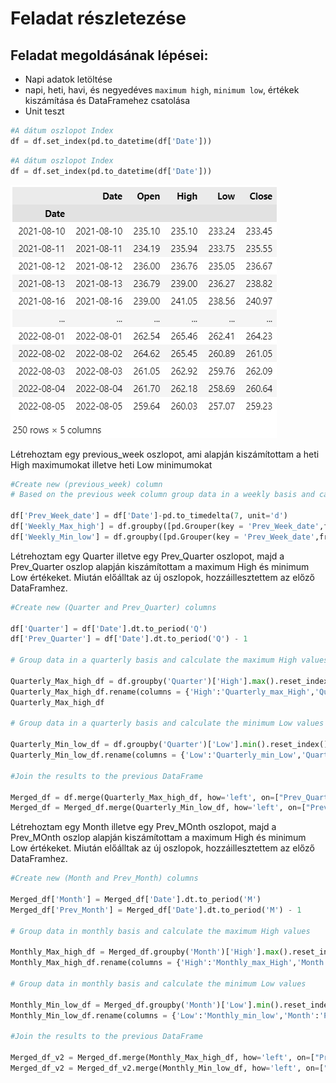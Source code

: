 # Feladat részletezése
## Feladat megoldásának lépései:
-	Napi adatok letöltése 
-	napi, heti, havi, és negyedéves `maximum high`, `minimum low`, értékek kiszámítása és DataFramehez csatolása
-	Unit teszt 

```Python
#A dátum oszlopot Index 
df = df.set_index(pd.to_datetime(df['Date']))
```

```Python
#A dátum oszlopot Index 
df = df.set_index(pd.to_datetime(df['Date']))
```

 ![Az összes meccs adatát tartalmazó dataframe](pics/Date_index.png)

 Létrehoztam egy previous_week oszlopot, ami alapján kiszámítottam a heti High maximumokat illetve heti Low minimumokat

 ```Python
#Create new (previous_week) column 
# Based on the previous week column group data in a weekly basis and calculate the maximum High/minimum Low values

df['Prev_Week_date'] = df['Date']-pd.to_timedelta(7, unit='d')
df['Weekly_Max_high'] = df.groupby([pd.Grouper(key = 'Prev_Week_date',freq = 'W')])['High'].transform('max')
df['Weekly_Min_low'] = df.groupby([pd.Grouper(key = 'Prev_Week_date',freq = 'W')])['Low'].transform('min')
```

Létrehoztam egy Quarter illetve egy Prev_Quarter oszlopot, majd a Prev_Quarter oszlop alapján kiszámítottam a maximum High és minimum Low értékeket.
Miután előálltak az új oszlopok, hozzáillesztettem az előző DataFramhez.

```Python
#Create new (Quarter and Prev_Quarter) columns 

df['Quarter'] = df['Date'].dt.to_period('Q')
df['Prev_Quarter'] = df['Date'].dt.to_period('Q') - 1

# Group data in a quarterly basis and calculate the maximum High values

Quarterly_Max_high_df = df.groupby('Quarter')['High'].max().reset_index()
Quarterly_Max_high_df.rename(columns = {'High':'Quarterly_max_High','Quarter':'Prev_Quarter',}, inplace = True)
Quarterly_Max_high_df

# Group data in a quarterly basis and calculate the minimum Low values

Quarterly_Min_low_df = df.groupby('Quarter')['Low'].min().reset_index()
Quarterly_Min_low_df.rename(columns = {'Low':'Quarterly_min_Low','Quarter':'Prev_Quarter',}, inplace = True)

#Join the results to the previous DataFrame 

Merged_df = df.merge(Quarterly_Max_high_df, how='left', on=["Prev_Quarter"])
Merged_df = Merged_df.merge(Quarterly_Min_low_df, how='left', on=["Prev_Quarter"])
```

Létrehoztam egy Month illetve egy Prev_MOnth oszlopot, majd a Prev_MOnth oszlop alapján kiszámítottam a maximum High és minimum Low értékeket.
Miután előálltak az új oszlopok, hozzáillesztettem az előző DataFramhez.

```Python
#Create new (Month and Prev_Month) columns 

Merged_df['Month'] = Merged_df['Date'].dt.to_period('M')
Merged_df['Prev_Month'] = Merged_df['Date'].dt.to_period('M') - 1

# Group data in monthly basis and calculate the maximum High values

Monthly_Max_high_df = Merged_df.groupby('Month')['High'].max().reset_index()
Monthly_Max_high_df.rename(columns = {'High':'Monthly_max_High','Month':'Prev_Month',}, inplace = True)

# Group data in monthly basis and calculate the minimum Low values

Monthly_Min_low_df = Merged_df.groupby('Month')['Low'].min().reset_index()
Monthly_Min_low_df.rename(columns = {'Low':'Monthly_min_low','Month':'Prev_Month',}, inplace = True)

#Join the results to the previous DataFrame 

Merged_df_v2 = Merged_df.merge(Monthly_Max_high_df, how='left', on=["Prev_Month"])
Merged_df_v2 = Merged_df_v2.merge(Monthly_Min_low_df, how='left', on=["Prev_Month"])
```